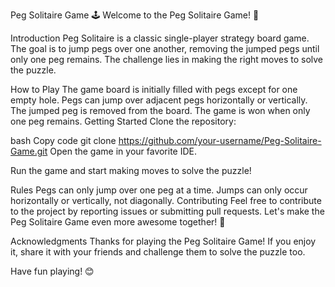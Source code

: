 Peg Solitaire Game 🕹️
Welcome to the Peg Solitaire Game! 🎉

Introduction
Peg Solitaire is a classic single-player strategy board game. The goal is to jump pegs over one another, removing the jumped pegs until only one peg remains. The challenge lies in making the right moves to solve the puzzle.

How to Play
The game board is initially filled with pegs except for one empty hole.
Pegs can jump over adjacent pegs horizontally or vertically.
The jumped peg is removed from the board.
The game is won when only one peg remains.
Getting Started
Clone the repository:

bash
Copy code
git clone https://github.com/your-username/Peg-Solitaire-Game.git
Open the game in your favorite IDE.

Run the game and start making moves to solve the puzzle!

Rules
Pegs can only jump over one peg at a time.
Jumps can only occur horizontally or vertically, not diagonally.
Contributing
Feel free to contribute to the project by reporting issues or submitting pull requests. Let's make the Peg Solitaire Game even more awesome together! 🚀

Acknowledgments
Thanks for playing the Peg Solitaire Game! If you enjoy it, share it with your friends and challenge them to solve the puzzle too.

Have fun playing! 😊





